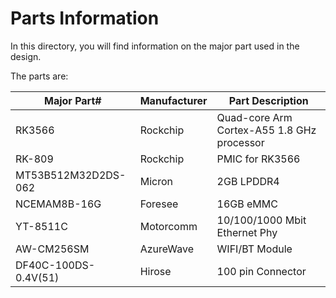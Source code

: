 # Parts Information

In this directory, you will find information on the major part used in the design.

The parts are:

| Major Part# | Manufacturer|Part Description 
|--|--|--
| RK3566| Rockchip|Quad-core Arm Cortex-A55 1.8 GHz processor |  |
| RK-809| Rockchip|PMIC for RK3566 |  |
| MT53B512M32D2DS-062|Micron|2GB LPDDR4 | |
| NCEMAM8B-16G | Foresee|16GB eMMC | 
| YT-8511C | Motorcomm|10/100/1000 Mbit Ethernet Phy |
| AW-CM256SM | AzureWave|WIFI/BT Module |  
|DF40C-100DS-0.4V(51)|Hirose| 100 pin Connector|

